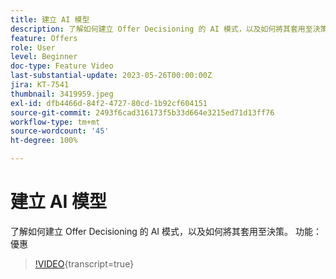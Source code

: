 ```yaml
---
title: 建立 AI 模型
description: 了解如何建立 Offer Decisioning 的 AI 模式，以及如何將其套用至決策。
feature: Offers
role: User
level: Beginner
doc-type: Feature Video
last-substantial-update: 2023-05-26T00:00:00Z
jira: KT-7541
thumbnail: 3419959.jpeg
exl-id: dfb4466d-84f2-4727-80cd-1b92cf604151
source-git-commit: 2493f6cad316173f5b33d664e3215ed71d13ff76
workflow-type: tm+mt
source-wordcount: '45'
ht-degree: 100%

---
```


# 建立 AI 模型

了解如何建立 Offer Decisioning 的 AI 模式，以及如何將其套用至決策。
功能：優惠

>[!VIDEO](https://video.tv.adobe.com/v/3419959/?learn=on){transcript=true}

